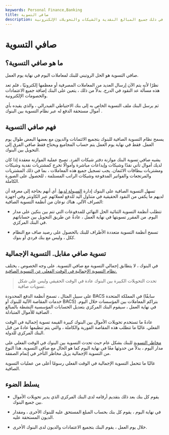 ```yaml
---
keywords: Personal Finance,Banking
title: صافي التسوية
description: يشير صافي التسوية إلى حل جميع معاملات البنك في نهاية اليوم ، بما في ذلك جميع المبالغ النقدية والشيكات والتحويلات الإلكترونية.
---
```


# صافي التسوية
## ما هو صافي التسوية؟

صافي التسوية هو الحل الروتيني للبنك لمعاملات اليوم في نهاية يوم العمل.

نظرًا لأنه يتم الآن إرسال العديد من المعاملات المصرفية أو معظمها إلكترونيًا ، فلم تعد هذه مسألة عد النقود في الدرج. بدلاً من ذلك ، يتعين على البنك إضافة جميع الاعتمادات والخصومات الإلكترونية.

ثم يرسل البنك ملف التسوية الخاص به إلى بنك الاحتياطي الفيدرالي ، والذي يقيده بأي أموال مستحقة الدفع له عبر نظام التسوية بين البنوك .

## فهم صافي التسوية

يسمح نظام التسوية الصافية للبنوك بتجميع الائتمانات والديون مع بعضها البعض طوال يوم العمل. فقط في نهاية يوم العمل يتم حساب المجاميع ويحتاج فقط صافي الفرق إلى التحويل بين البنوك.

يشبه صافي تسوية البنك موازنة دفتر شيكات الفرد. تصبح عملية الموازنة معقدة إذا كان لديك أموال تأتي نقدًا وشيكات وإيداعات مباشرة وأموالًا تخرج كمشتريات نقدية وشيكات ومشتريات ببطاقات الائتمان. يجب تسجيل جميع هذه المعاملات ، بما في ذلك المشتريات والمرتجعات والفواتير المدفوعة وشيكات الراتب المستلمة ، للحصول على الصورة الكاملة.

تسهل التسوية الصافية على البنوك إدارة [السيولة لديها](/liquidity). أي أنهم بحاجة إلى معرفة أن لديهم ما يكفي من النقود الحقيقية في متناول اليد للدفع لعملائهم عبر الكاونتر وفي أجهزة الصراف الآلي. هناك نوعان من أنظمة التسوية الصافية:

- تتطلب أنظمة التسوية الثنائية الحل النهائي للمدفوعات التي تتم بين بنكين على مدار اليوم. من المقرر تسويتها في نهاية العمل ، عادةً عن طريق التحويل بين حساباتهم في البنك المركزي.

- تسمح أنظمة التسوية متعددة الأطراف للبنك بالحصول على رصيد صاف مع النظام ككل ، وليس مع بنك فردي أو بنوك.

## تسوية صافي مقابل. التسوية الإجمالية

في البنوك ، لا يتطابق إجمالي التسوية مع صافي التسوية. على وجه الخصوص ، يختلف [نظام التسوية الإجمالية في الوقت الفعلي عن التسوية الصافية.](/rtgs)

> تحدث التحويلات الكبيرة بين البنوك عادة في الوقت الحقيقي وليس على شكل تسويات صافية.

>

على سبيل المثال ، تسمح أنظمة الدفع المحدودة BACS في المملكة المتحدة (سابقًا خدمات المقاصة الآلية للبنوك أو BACS) بتراكم المعاملات بين المؤسسات خلال اليوم. في نهاية العمل ، سيقوم البنك المركزي بتعديل الحسابات المؤسسية النشطة بالمبالغ الصافية للأموال المتبادلة .

عادةً ما تستخدم تحويلات الأموال بين البنوك كبيرة القيمة تسوية إجمالية في الوقت الفعلي. غالبًا ما تتطلب هذه المقاصة الفورية والكاملة ، والتي يتم تنظيمها عادةً من قبل البنك المركزي للدولة.

[مخاطر التسوية](/settlementrisk) للبنك بشكل عام حيث تحدث التسوية بين البنوك في الوقت الفعلي على مدار اليوم ، بدلاً من حدوثها معًا في نهاية اليوم كما هو الحال مع صافي التسوية. هذا النوع من التسوية الإجمالية يزيل مخاطر التأخر في إتمام الصفقة.

غالبًا ما تتحمل التسوية الإجمالية في الوقت الفعلي رسومًا أعلى من عمليات التسوية الصافية.

## يسلط الضوء

- يقوم كل بنك بعد ذلك بتقديم أرقامه لدى البنك المركزي الذي يدير تحويلات الأموال بين جميع البنوك.

- في نهاية اليوم ، يقوم كل بنك بحساب المبلغ المستحق عليه للبنوك الأخرى ، ومقدار الديون المستحقة عليه.

- خلال يوم العمل ، يقوم البنك بتجميع الاعتمادات والديون لدى البنوك الأخرى.

